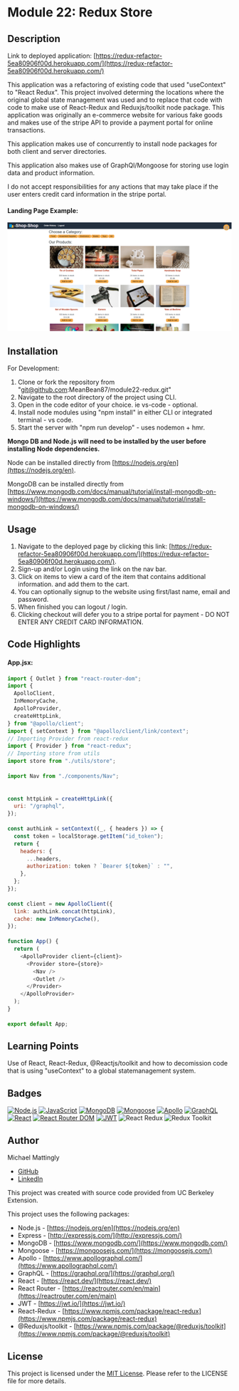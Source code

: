 
# Module 22: Redux Store 

## Description

Link to deployed application: [https://redux-refactor-5ea80906f00d.herokuapp.com/](https://redux-refactor-5ea80906f00d.herokuapp.com/)

This application was a refactoring of existing code that used "useContext" to "React Redux". This project involved determing the locations where the original global state management was used and to replace that code with code to make use of React-Redux  and Reduxjs/toolkit node package. This application was originally an e-commerce website for various fake goods and makes use of the stripe API to provide a payment portal for online transactions.

This application makes use of concurrently to install node packages for both client and server directories.

This application also makes use of GraphQl/Mongoose for storing use login data and product information. 

I do not accept responsibilities for any actions that may take place if the user enters credit card information in the stripe portal. 

#### Landing Page Example:

![1694141462922](image/README/1694141462922.png)

## Installation

For Development:

1. Clone or fork the repository from "git@github.com:MeanBean87/module22-redux.git"
2. Navigate to the root directory of the project using CLI.
3. Open in the code editor of your choice. ie vs-code - optional.
4. Install node modules using "npm install" in either CLI or integrated terminal - vs code.
5. Start the server with "npm run develop" - uses nodemon + hmr.

**Mongo DB and Node.js will need to be installed by the user before installing Node dependencies.**

Node can be installed directly from [https://nodejs.org/en](https://nodejs.org/en).

MongoDB can be installed directly from [https://www.mongodb.com/docs/manual/tutorial/install-mongodb-on-windows/](https://www.mongodb.com/docs/manual/tutorial/install-mongodb-on-windows/)

## Usage

1. Navigate to the deployed page by clicking this link: [https://redux-refactor-5ea80906f00d.herokuapp.com/](https://redux-refactor-5ea80906f00d.herokuapp.com/).
2. Sign-up and/or Login using the link on the nav bar.
3. Click on items to view a card of the item that contains additional information. and add them to the cart.
4. You can optionally signup to the website using first/last name, email and password.
5. When finished you can logout / login.
6. Clicking checkout will defer you to a stripe portal for payment - DO NOT ENTER ANY CREDIT CARD INFORMATION.

## Code Highlights

#### App.jsx:

```js
import { Outlet } from "react-router-dom";
import {
  ApolloClient,
  InMemoryCache,
  ApolloProvider,
  createHttpLink,
} from "@apollo/client";
import { setContext } from "@apollo/client/link/context";
// Importing Provider from react-redux
import { Provider } from "react-redux";
// Importing store from utils
import store from "./utils/store";

import Nav from "./components/Nav";


const httpLink = createHttpLink({
  uri: "/graphql",
});

const authLink = setContext((_, { headers }) => {
  const token = localStorage.getItem("id_token");
  return {
    headers: {
      ...headers,
      authorization: token ? `Bearer ${token}` : "",
    },
  };
});

const client = new ApolloClient({
  link: authLink.concat(httpLink),
  cache: new InMemoryCache(),
});

function App() {
  return (
    <ApolloProvider client={client}>
      <Provider store={store}>
        <Nav />
        <Outlet />
      </Provider>
    </ApolloProvider>
  );
}

export default App;

```

## Learning Points

Use of React, React-Redux, @Reactjs/toolkit and how to decomission code that is using "useContext" to a global statemanagement system.

## Badges

[![Node.js](https://camo.githubusercontent.com/0fad77ddd85292b8800107c5a51df2f64ff5126a0fe6dfa1eb7d4977032918e2/68747470733a2f2f696d672e736869656c64732e696f2f62616467652f4e6f64652532306a732d3333393933333f7374796c653d666f722d7468652d6261646765266c6f676f3d6e6f6465646f746a73266c6f676f436f6c6f723d7768697465)](https://img.shields.io/badge/Node%20js-339933?style=for-the-badge&logo=nodedotjs&logoColor=white) [![JavaScript](https://camo.githubusercontent.com/93c855ae825c1757f3426f05a05f4949d3b786c5b22d0edb53143a9e8f8499f6/68747470733a2f2f696d672e736869656c64732e696f2f62616467652f4a6176615363726970742d3332333333303f7374796c653d666f722d7468652d6261646765266c6f676f3d6a617661736372697074266c6f676f436f6c6f723d463744463145)](https://img.shields.io/badge/JavaScript-323330?style=for-the-badge&logo=javascript&logoColor=F7DF1E) [![MongoDB](https://camo.githubusercontent.com/72e92f69f36703548704a9eeda2a9889c2756b5e08f01a9aec6e658c148d014e/68747470733a2f2f696d672e736869656c64732e696f2f62616467652f4d6f6e676f44422d3445413934423f7374796c653d666f722d7468652d6261646765266c6f676f3d6d6f6e676f6462266c6f676f436f6c6f723d7768697465)](https://img.shields.io/badge/MongoDB-4EA94B?style=for-the-badge&logo=mongodb&logoColor=white) [![Mongoose](https://camo.githubusercontent.com/f4d9b04b57c01393bf5d05c019adff596b47cbca2f98ab897d5416289694354e/68747470733a2f2f696d672e736869656c64732e696f2f62616467652f4d6f6e676f6f73652d3544424636333f7374796c653d666f722d7468652d6261646765266c6f676f3d6d6f6e676f6462266c6f676f436f6c6f723d7768697465)](https://camo.githubusercontent.com/f4d9b04b57c01393bf5d05c019adff596b47cbca2f98ab897d5416289694354e/68747470733a2f2f696d672e736869656c64732e696f2f62616467652f4d6f6e676f6f73652d3544424636333f7374796c653d666f722d7468652d6261646765266c6f676f3d6d6f6e676f6462266c6f676f436f6c6f723d7768697465) [![Apollo](https://camo.githubusercontent.com/cd847e0c87f014c47c1113992234359d466988e012c98e8f315f371454c61197/68747470733a2f2f696d672e736869656c64732e696f2f62616467652f41706f6c6c6f2d3331314338373f7374796c653d666f722d7468652d6261646765266c6f676f3d61706f6c6c6f2d6772617068716c266c6f676f436f6c6f723d7768697465)](https://camo.githubusercontent.com/cd847e0c87f014c47c1113992234359d466988e012c98e8f315f371454c61197/68747470733a2f2f696d672e736869656c64732e696f2f62616467652f41706f6c6c6f2d3331314338373f7374796c653d666f722d7468652d6261646765266c6f676f3d61706f6c6c6f2d6772617068716c266c6f676f436f6c6f723d7768697465) [![GraphQL](https://camo.githubusercontent.com/9871c232160592c5388d9013a3f5d80eb3b36f2416e63927486890e79802c935/68747470733a2f2f696d672e736869656c64732e696f2f62616467652f4772617068514c2d4531303039383f7374796c653d666f722d7468652d6261646765266c6f676f3d6772617068716c266c6f676f436f6c6f723d7768697465)](https://camo.githubusercontent.com/9871c232160592c5388d9013a3f5d80eb3b36f2416e63927486890e79802c935/68747470733a2f2f696d672e736869656c64732e696f2f62616467652f4772617068514c2d4531303039383f7374796c653d666f722d7468652d6261646765266c6f676f3d6772617068716c266c6f676f436f6c6f723d7768697465) [![React](https://camo.githubusercontent.com/1ed9d2404ae620a67a99495ae165ca9a5f5b61b87d79ecaeb1f2cab1cff05112/68747470733a2f2f696d672e736869656c64732e696f2f62616467652f52656163742d3631444146423f7374796c653d666f722d7468652d6261646765266c6f676f3d7265616374266c6f676f436f6c6f723d7768697465)](https://camo.githubusercontent.com/1ed9d2404ae620a67a99495ae165ca9a5f5b61b87d79ecaeb1f2cab1cff05112/68747470733a2f2f696d672e736869656c64732e696f2f62616467652f52656163742d3631444146423f7374796c653d666f722d7468652d6261646765266c6f676f3d7265616374266c6f676f436f6c6f723d7768697465) [![React Router DOM](https://camo.githubusercontent.com/df8533da722650e40a251e6084ab564c759eee08c400f2ab92c309d3d4b6e473/68747470733a2f2f696d672e736869656c64732e696f2f62616467652f52656163745f526f757465725f444f4d2d4341343234353f7374796c653d666f722d7468652d6261646765266c6f676f3d72656163742d726f75746572266c6f676f436f6c6f723d7768697465)](https://camo.githubusercontent.com/df8533da722650e40a251e6084ab564c759eee08c400f2ab92c309d3d4b6e473/68747470733a2f2f696d672e736869656c64732e696f2f62616467652f52656163745f526f757465725f444f4d2d4341343234353f7374796c653d666f722d7468652d6261646765266c6f676f3d72656163742d726f75746572266c6f676f436f6c6f723d7768697465) [![JWT](https://camo.githubusercontent.com/f44a28d0fd77ec46eb0b615ab9d93ff7fcdf83061830b7d7087681e0d88384c6/68747470733a2f2f696d672e736869656c64732e696f2f62616467652f4a57542d3030303030303f7374796c653d666f722d7468652d6261646765266c6f676f3d4a534f4e253230576562253230546f6b656e73266c6f676f436f6c6f723d7768697465)](https://camo.githubusercontent.com/f44a28d0fd77ec46eb0b615ab9d93ff7fcdf83061830b7d7087681e0d88384c6/68747470733a2f2f696d672e736869656c64732e696f2f62616467652f4a57542d3030303030303f7374796c653d666f722d7468652d6261646765266c6f676f3d4a534f4e253230576562253230546f6b656e73266c6f676f436f6c6f723d7768697465) ![React Redux](https://img.shields.io/badge/React-Redux-764ABC?logo=redux) ![Redux Toolkit](https://badgen.net/badge/Redux%20Toolkit/v1.6.1/green)

## Author

Michael Mattingly

* [GitHub](https://github.com/MeanBean87)
* [LinkedIn](https://www.linkedin.com/in/michael-mattingly-5580b1280/)

This project was created with source code provided from UC Berkeley Extension.

This project uses the following packages:

* Node.js - [https://nodejs.org/en](https://nodejs.org/en)
* Express - [http://expressjs.com/](http://expressjs.com/)
* MongoDB - [https://www.mongodb.com/](https://www.mongodb.com/)
* Mongoose - [https://mongoosejs.com/](https://mongoosejs.com/)
* Apollo - [https://www.apollographql.com/](https://www.apollographql.com/)
* GraphQL - [https://graphql.org/](https://graphql.org/)
* React - [https://react.dev/](https://react.dev/)
* React Router - [https://reactrouter.com/en/main](https://reactrouter.com/en/main)
* JWT - [https://jwt.io/](https://jwt.io/)
* React-Redux - [https://www.npmjs.com/package/react-redux](https://www.npmjs.com/package/react-redux)
* @Reduxjs/toolkit - [https://www.npmjs.com/package/@reduxjs/toolkit](https://www.npmjs.com/package/@reduxjs/toolkit)

## License

This project is licensed under the [MIT License](https://github.com/MeanBean87/readme-generator/blob/main/LICENSE). Please refer to the LICENSE file for more details.
